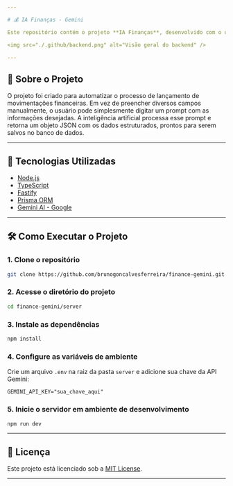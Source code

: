 ```yaml
---

# 💰 IA Finanças - Gemini

Este repositório contém o projeto **IA Finanças**, desenvolvido com o objetivo de facilitar a criação de movimentações financeiras pessoais por meio de inteligência artificial. Utilizando a **Gemini IA do Google**, o sistema permite que os usuários registrem movimentações de forma simples e rápida, a partir de prompts em linguagem natural.

<img src="./.github/backend.png" alt="Visão geral do backend" />

---
```


## 📌 Sobre o Projeto

O projeto foi criado para automatizar o processo de lançamento de movimentações financeiras. Em vez de preencher diversos campos manualmente, o usuário pode simplesmente digitar um prompt com as informações desejadas. A inteligência artificial processa esse prompt e retorna um objeto JSON com os dados estruturados, prontos para serem salvos no banco de dados.

---

## 🚀 Tecnologias Utilizadas

- [Node.js](https://nodejs.org/)
- [TypeScript](https://www.typescriptlang.org/)
- [Fastify](https://www.fastify.io/)
- [Prisma ORM](https://www.prisma.io/)
- [Gemini AI - Google](https://deepmind.google/technologies/gemini/)

---

## 🛠️ Como Executar o Projeto

### 1. Clone o repositório

```bash
git clone https://github.com/brunogoncalvesferreira/finance-gemini.git
```

### 2. Acesse o diretório do projeto

```bash
cd finance-gemini/server
```

### 3. Instale as dependências

```bash
npm install
```

### 4. Configure as variáveis de ambiente

Crie um arquivo `.env` na raiz da pasta `server` e adicione sua chave da API Gemini:

```env
GEMINI_API_KEY="sua_chave_aqui"
```

### 5. Inicie o servidor em ambiente de desenvolvimento

```bash
npm run dev
```

---

## 📄 Licença

Este projeto está licenciado sob a [MIT License](LICENSE).

---
